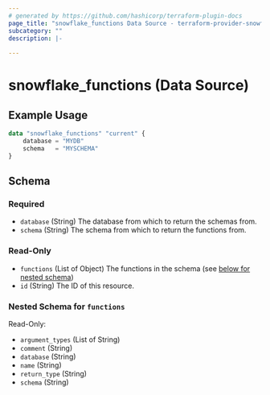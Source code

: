 ```yaml
---
# generated by https://github.com/hashicorp/terraform-plugin-docs
page_title: "snowflake_functions Data Source - terraform-provider-snowflake"
subcategory: ""
description: |-
  
---
```


# snowflake_functions (Data Source)



## Example Usage

```terraform
data "snowflake_functions" "current" {
    database = "MYDB"
    schema   = "MYSCHEMA"
}
```

<!-- schema generated by tfplugindocs -->
## Schema

### Required

- `database` (String) The database from which to return the schemas from.
- `schema` (String) The schema from which to return the functions from.

### Read-Only

- `functions` (List of Object) The functions in the schema (see [below for nested schema](#nestedatt--functions))
- `id` (String) The ID of this resource.

<a id="nestedatt--functions"></a>
### Nested Schema for `functions`

Read-Only:

- `argument_types` (List of String)
- `comment` (String)
- `database` (String)
- `name` (String)
- `return_type` (String)
- `schema` (String)



